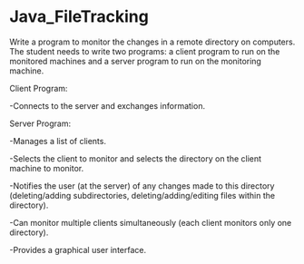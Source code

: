 # Java_FileTracking

Write a program to monitor the changes in a remote directory on computers. The student needs to write two programs: a client program to run on the monitored machines and a server program to run on the monitoring machine.

Client Program:

-Connects to the server and exchanges information.

Server Program:

-Manages a list of clients.

-Selects the client to monitor and selects the directory on the client machine to monitor.

-Notifies the user (at the server) of any changes made to this directory (deleting/adding subdirectories, deleting/adding/editing files within the directory).

-Can monitor multiple clients simultaneously (each client monitors only one directory).

-Provides a graphical user interface.
